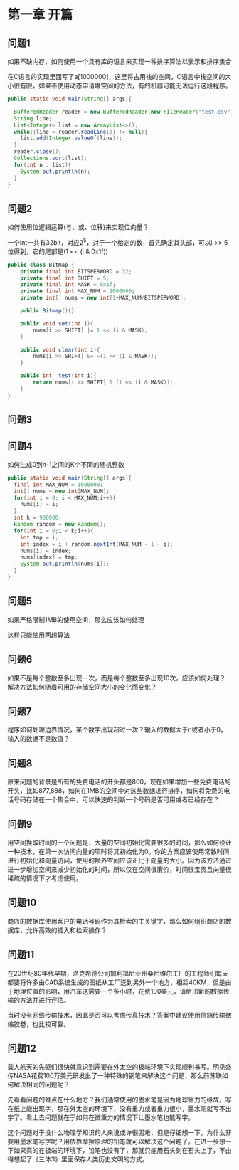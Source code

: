 # 第一章 开篇

## 问题1
如果不缺内存，如何使用一个具有库的语言来实现一种排序算法以表示和排序集合

在C语言的实现里面写了a[1000000]，这里将占用栈的空间，C语言中栈空间的大小很有限，如果不使用动态申请堆空间的方法，有的机器可能无法运行这段程序。

```Java
public static void main(String[] args){

  BufferedReader reader = new BufferedReader(new FileReader("test.csv"));
  String line;
  List<Integer> list = new ArrayList<>();
  while((line = reader.readLine()) != null){
    list.add(Integer.valueOf(line));
  }
  reader.close();
  Collections.sort(list);
  for(int n : list){
    System.out.println(n);
  }
}
```

## 问题2
如何使用位逻辑运算(与、或、位移)来实现位向量？

一个int一共有32bit，对应$2^{5}$，对于一个给定的数，首先确定其头部，可以i >> 5位得到，它的尾部是(1 << (i & 0x1f))

```Java
public class Bitmap {
	private final int BITSPERWORD = 32;
	private final int SHIFT = 5;
	private final int MASK = 0x1f;
	private final int MAX_NUM = 1000000;
	private int[] nums = new int[1+MAX_NUM/BITSPERWORD];

	public Bitmap(){}

	public void set(int i){
		nums[i >> SHIFT] |= 1 << (i & MASK);
	}

	public void clear(int i){
		nums[i >> SHIFT] &= ~(1 << (i & MASK));
	}

	public int  test(int i){
		return nums[i >> SHIFT] & (1 << (i & MASK));
	}
}

```

## 问题3


## 问题4
如何生成0到n-1之间的K个不同的随机整数

```Java
public static void main(String[] args){
  final int MAX_NUM = 1000000;
  int[] nums = new int[MAX_NUM];
  for(int i = 0; i < MAX_NUM;i++){
    nums[i] = i;
  }
  int k = 900000;
  Random random = new Random();
  for(int i = 0;i < k;i++){
    int tmp = i;
    int index = i + random.nextInt(MAX_NUM - 1 - i);
    nums[i] = index;
    nums[index] = tmp;
    System.out.println(nums[i]);
  }
}
```

## 问题5
如果严格限制1MB的使用空间，那么应该如何处理

这样只能使用两趟算法

## 问题6
如果不是每个整数至多出现一次，而是每个整数至多出现10次，应该如何处理？解决方法如何随着可用的存储空间大小的变化而变化？

## 问题7
程序如何处理边界情况，某个数字出现超过一次？输入的数据大于n或者小于0，输入的数据不是数值？


## 问题8
原来问题的背景是所有的免费电话的开头都是800，现在如果增加一些免费电话的开头，比如877,888，如何在1MB的空间中对这些数据进行排序，如何将免费的电话号码存储在一个集合中，可以快速的判断一个号码是否可用或者已经存在？


## 问题9
用空间换取时间的一个问题是，大量的空间初始化需要很多的时间，那么如何设计一种技术，在第一次访问向量的项时将其初始化为0。你的方案应该使用常数时间进行初始化和向量访问，使用的额外空间应该正比于向量的大小。因为该方法通过进一步增加空间来减少初始化的时间，所以仅在空间很廉价，时间很宝贵且向量很稀疏的情况下才考虑使用。


## 问题10
商店的数据库使用客户的电话号码作为其检索的主关键字，那么如何组织商店的数据库，允许高效的插入和检索操作？



## 问题11

在20世纪80年代早期，洛克希德公司加利福尼亚州桑尼维尔工厂的工程师们每天都要将许多由CAD系统生成的图纸从工厂送到另外一个地方，相距40KM，但是由于地理位置的影响，用汽车送需要一个多小时，花费100美元，请给出新的数据传输的方法并进行评估。

当时没有网络传输技术，因此是否可以考虑传真技术？答案中建议使用信鸽传输微缩胶卷，也比较可靠。

## 问题12

载人航天的先驱们很快就意识到需要在外太空的极端环境下实现顺利书写。明见盛传NASA花费100万美元研发出了一种特殊的钢笔来解决这个问题，那么前苏联如何解决相同的问题呢？


先看看问题的难点在什么地方？我们通常使用的墨水笔是因为地球重力的缘故，写在纸上能出现字，那在外太空的环境下，没有重力或者重力很小，墨水笔就写不出字了。看上去问题就在于如何在微重力的情况下让墨水笔也能写字。

这个问题对于没什么物理学知识的人来说或许很困难，但是仔细想一下，为什么非要用墨水笔写字呢？用依靠摩擦原理的铅笔就可以解决这个问题了。在进一步想一下如果真的在极端的环境下，铅笔也没有了，那就只能用石头刻在石头上了，不由得想起了《三体3》里面保存人类历史文明的方式。

